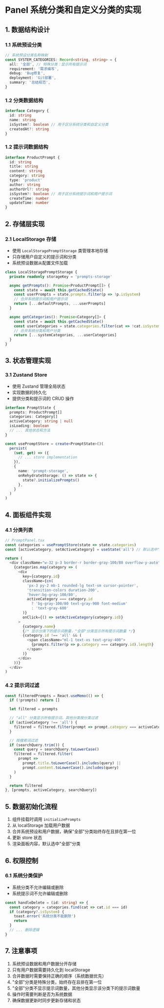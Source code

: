 # Panel 系统分类和自定义分类的实现

## 1. 数据结构设计

### 1.1 系统预设分类

```typescript
// 系统预设分类名称映射
const SYSTEM_CATEGORIES: Record<string, string> = {
  all: '全部', // 特殊分类：显示所有提示词
  requirement: '需求编写',
  debug: 'Bug修复',
  deployment: 'Git部署',
  summary: '总结规范',
}
```

### 1.2 分类数据结构

```typescript
interface Category {
  id: string
  name: string
  isSystem?: boolean // 用于区分系统分类和自定义分类
  createdAt?: string
}
```

### 1.2 提示词数据结构

```typescript
interface ProductPrompt {
  id: string
  title: string
  content: string
  category: string
  type: 'product'
  author: string
  authorUrl?: string
  isSystem?: boolean // 用于区分系统提示词和用户提示词
  createTime: number
  updateTime: number
}
```

## 2. 存储层实现

### 2.1 LocalStorage 存储

- 使用 `LocalStoragePromptStorage` 类管理本地存储
- 只存储用户自定义的提示词和分类
- 系统预设数据从配置文件加载

```typescript
class LocalStoragePromptStorage {
  private readonly storageKey = 'prompts-storage'

  async getPrompts(): Promise<ProductPrompt[]> {
    const state = await this.getCachedState()
    const userPrompts = state.prompts.filter(p => !p.isSystem)
    // 合并系统提示词和用户提示词
    return [...defaultPrompts, ...userPrompts]
  }

  async getCategories(): Promise<Category[]> {
    const state = await this.getCachedState()
    const userCategories = state.categories.filter(cat => !cat.isSystem)
    // 合并系统分类和用户分类
    return [...systemCategories, ...userCategories]
  }
}
```

## 3. 状态管理实现

### 3.1 Zustand Store

- 使用 Zustand 管理全局状态
- 实现数据的持久化
- 提供分类和提示词的 CRUD 操作

```typescript
interface PromptState {
  prompts: ProductPrompt[]
  categories: Category[]
  activeCategory: string | null
  isLoading: boolean
  // ... 其他状态和方法
}

const usePromptStore = create<PromptState>()(
  persist(
    (set, get) => ({
      // ... store implementation
    }),
    {
      name: 'prompt-storage',
      onRehydrateStorage: () => state => {
        state?.initializePrompts()
      },
    }
  )
)
```

## 4. 面板组件实现

### 4.1 分类列表

```typescript
// PromptPanel.tsx
const categories = usePromptStore(state => state.categories)
const [activeCategory, setActiveCategory] = useState('all') // 默认选中"全部"分类

return (
  <div className="w-32 p-3 border-r border-gray-100/80 overflow-y-auto">
    {categories.map(category => (
      <div
        key={category.id}
        className={cn(
          'px-3 py-2 mb-1 rounded-lg text-sm cursor-pointer',
          'transition-colors duration-200',
          'hover:bg-gray-100/80',
          activeCategory === category.id
            ? 'bg-gray-100/80 text-gray-900 font-medium'
            : 'text-gray-600'
        )}
        onClick={() => setActiveCategory(category.id)}
      >
        {category.name}
        {/* 显示分类下的提示词数量，"全部"分类显示所有提示词数量 */}
        {category.id !== 'all' && (
          <span className="ml-1 text-xs text-gray-400">
            {prompts.filter(p => p.category === category.id).length}
          </span>
        )}
      </div>
    ))}
  </div>
)
```

### 4.2 提示词过滤

```typescript
const filteredPrompts = React.useMemo(() => {
  if (!prompts) return []

  let filtered = prompts

  // "all" 分类显示所有提示词，其他分类按分类过滤
  if (activeCategory !== 'all') {
    filtered = filtered.filter(prompt => prompt.category === activeCategory)
  }

  // 按搜索词过滤
  if (searchQuery.trim()) {
    const query = searchQuery.toLowerCase()
    filtered = filtered.filter(
      prompt =>
        prompt.title.toLowerCase().includes(query) ||
        prompt.content.toLowerCase().includes(query)
    )
  }

  return filtered
}, [prompts, activeCategory, searchQuery])
```

## 5. 数据初始化流程

1. 组件挂载时调用 `initializePrompts`
2. 从 localStorage 加载用户数据
3. 合并系统预设和用户数据，确保"全部"分类始终存在且排在第一位
4. 更新 store 状态
5. 渲染面板内容，默认选中"全部"分类

## 6. 权限控制

### 6.1 系统分类保护

- 系统分类不允许编辑或删除
- 系统提示词不允许编辑或删除

```typescript
const handleDelete = (id: string) => {
  const category = categories.find(cat => cat.id === id)
  if (category?.isSystem) {
    toast.error('系统分类不能删除')
    return
  }
  // ... 删除逻辑
}
```

## 7. 注意事项

1. 系统预设数据和用户数据分开存储
2. 只有用户数据需要持久化到 localStorage
3. 合并数据时需要保持正确的顺序（系统数据优先）
4. "全部"分类是特殊分类，始终存在且排在第一位
5. "全部"分类不显示提示词数量，其他分类显示该分类下的提示词数量
6. 操作时需要判断是否为系统数据
7. 确保数据更新时同步更新存储和状态
